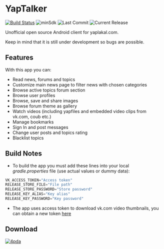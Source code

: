 YapTalker
=========
[![Build Status](https://travis-ci.org/djkovrik/YapTalker.svg?branch=master)](https://travis-ci.org/djkovrik/YapTalker/builds)
![minSdk](https://img.shields.io/badge/minSdk-21-green.svg)
![Last Commit](https://img.shields.io/github/last-commit/djkovrik/yaptalker/master.svg)
![Current Release](https://img.shields.io/github/release/djkovrik/yaptalker/all.svg)

Unofficial open source Android client for yaplakal.com.

Keep in mind that it is still under development so bugs are possible.

Features
--------
With this app you can:
* Read news, forums and topics
* Customize main news page to filter news with chosen categories
* Browse active topics forum section
* Browse user profiles
* Browse, save and share images
* Browse forum theme as gallery
* Watch videos (including yapfiles and embedded video clips from vk.com, coub etc.)
* Manage bookmarks
* Sign In and post messages
* Change user posts and topics rating
* Blacklist topics

Build Notes
-----------
* To build the app you must add these lines into your local *gradle.properties* file (use actual values or dummy data):
```groovy
VK_ACCESS_TOKEN="Access token"
RELEASE_STORE_FILE="File path"
RELEASE_STORE_PASSWORD="Store password"
RELEASE_KEY_ALIAS="Key alias"
RELEASE_KEY_PASSWORD="Key password"
```
* The app uses access token to download vk.com video thumbnails, you can obtain a new token [here](https://vk.com/dev/access_token)


Download
--------
[![4pda](https://github.com/djkovrik/YapTalker/blob/master/graphics/4pda.png)](http://4pda.ru/forum/index.php?showtopic=881650)
